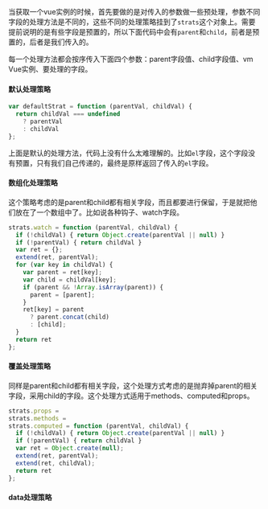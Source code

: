 当获取一个vue实例的时候，首先要做的是对传入的参数做一些预处理，参数不同字段的处理方法是不同的，这些不同的处理策略挂到了```strats```这个对象上。需要提前说明的是有些字段是预置的，所以下面代码中会有```parent```和```child```，前者是预置的，后者是我们传入的。

每一个处理方法都会按序传入下面四个参数：parent字段值、child字段值、vm Vue实例、要处理的字段。


#### 默认处理策略

```javascript
var defaultStrat = function (parentVal, childVal) {
  return childVal === undefined
    ? parentVal
    : childVal
};
```

上面是默认的处理方法，代码上没有什么太难理解的。比如```el```字段，这个字段没有预置，只有我们自己传递的，最终是原样返回了传入的```el```字段。

#### 数组化处理策略

这个策略考虑的是parent和child都有相关字段，而且都要进行保留，于是就把他们放在了一个数组中了。比如说各种钩子、watch字段。

```javascript
strats.watch = function (parentVal, childVal) {
  if (!childVal) { return Object.create(parentVal || null) }
  if (!parentVal) { return childVal }
  var ret = {};
  extend(ret, parentVal);
  for (var key in childVal) {
    var parent = ret[key];
    var child = childVal[key];
    if (parent && !Array.isArray(parent)) {
      parent = [parent];
    }
    ret[key] = parent
      ? parent.concat(child)
      : [child];
  }
  return ret
};
```

#### 覆盖处理策略

同样是parent和child都有相关字段，这个处理方式考虑的是抛弃掉parent的相关字段，采用child的字段。这个处理方式适用于methods、computed和props。

```javascript
strats.props =
strats.methods =
strats.computed = function (parentVal, childVal) {
  if (!childVal) { return Object.create(parentVal || null) }
  if (!parentVal) { return childVal }
  var ret = Object.create(null);
  extend(ret, parentVal);
  extend(ret, childVal);
  return ret
};
```

#### data处理策略

